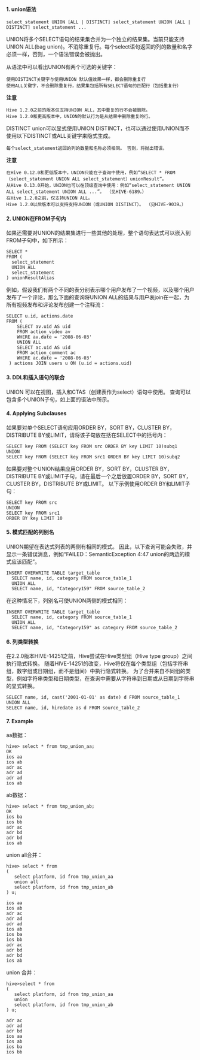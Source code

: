 #### 1. union语法
```
select_statement UNION [ALL | DISTINCT] select_statement UNION [ALL | DISTINCT] select_statement ...
```
UNION将多个SELECT语句的结果集合并为一个独立的结果集。当前只能支持UNION ALL(bag union)。不消除重复行。每个select语句返回的列的数量和名字必须一样，否则，一个语法错误会被抛出。

从语法中可以看出UNION有两个可选的关键字：
```
使用DISTINCT关键字与使用UNION 默认值效果一样，都会删除重复行
使用ALL关键字，不会删除重复行，结果集包括所有SELECT语句的匹配行（包括重复行）
```

**注意**
```
Hive 1.2.0之前的版本仅支持UNION ALL，其中重复的行不会被删除。
Hive 1.2.0和更高版本中，UNION的默认行为是从结果中删除重复的行。 

```

DISTINCT union可以显式使用UNION DISTINCT，也可以通过使用UNION而不使用以下DISTINCT或ALL关键字来隐式生成。


```
每个select_statement返回的列的数量和名称必须相同。 否则，将抛出错误。
```

**注意**
```
在Hive 0.12.0和更低版本中，UNION只能在子查询中使用，例如“SELECT * FROM（select_statement UNION ALL select_statement）unionResult”。
从Hive 0.13.0开始，UNION也可以在顶级查询中使用：例如“select_statement UNION ALL select_statement UNION ALL ...”。 （见HIVE-6189。）
在Hive 1.2.0之前，仅支持UNION ALL。 
Hive 1.2.0以后版本可以支持支持UNION（或UNION DISTINCT）。 （见HIVE-9039。）
```

#### 2. UNION在FROM子句内

如果还需要对UNION的结果集进行一些其他的处理，整个语句表达式可以嵌入到FROM子句中，如下所示：
```
SELECT *
FROM (
  select_statement
  UNION ALL
  select_statement
) unionResultAlias
```
例如，假设我们有两个不同的表分别表示哪个用户发布了一个视频，以及哪个用户发布了一个评论，那么下面的查询将UNION ALL的结果与用户表join在一起，为所有视频发布和评论发布创建一个注释流：
```
SELECT u.id, actions.date
FROM (
    SELECT av.uid AS uid
    FROM action_video av
    WHERE av.date = '2008-06-03'
    UNION ALL
    SELECT ac.uid AS uid
    FROM action_comment ac
    WHERE ac.date = '2008-06-03'
 ) actions JOIN users u ON (u.id = actions.uid)
```
#### 3. DDL和插入语句的联合

UNION 可以在视图，插入和CTAS（创建表作为select）语句中使用。 查询可以包含多个UNION子句，如上面的语法中所示。

#### 4. Applying Subclauses

如果要对单个SELECT语句应用ORDER BY，SORT BY，CLUSTER BY，DISTRIBUTE BY或LIMIT，请将该子句放在括在SELECT中的括号内：
```
SELECT key FROM (SELECT key FROM src ORDER BY key LIMIT 10)subq1
UNION
SELECT key FROM (SELECT key FROM src1 ORDER BY key LIMIT 10)subq2
```
如果要对整个UNION结果应用ORDER BY，SORT BY，CLUSTER BY，DISTRIBUTE BY或LIMIT子句，请在最后一个之后放置ORDER BY，SORT BY，CLUSTER BY，DISTRIBUTE BY或LIMIT。 以下示例使用ORDER BY和LIMIT子句：
```
SELECT key FROM src
UNION
SELECT key FROM src1 
ORDER BY key LIMIT 10
```

#### 5. 模式匹配的列别名
UNION期望在表达式列表的两侧有相同的模式。 因此，以下查询可能会失败，并显示一条错误消息，例如“FAILED：SemanticException 4:47 union的两边的模式应该匹配”。
```
INSERT OVERWRITE TABLE target_table
  SELECT name, id, category FROM source_table_1
  UNION ALL
  SELECT name, id, "Category159" FROM source_table_2
```
在这种情况下，列别名可使UNION两侧的模式相同：

```
INSERT OVERWRITE TABLE target_table
  SELECT name, id, category FROM source_table_1
  UNION ALL
  SELECT name, id, "Category159" as category FROM source_table_2
```
#### 6. 列类型转换

在2.2.0版本HIVE-14251之前，Hive尝试在Hive类型组（Hive type group）之间执行隐式转换。 随着HIVE-14251的改变，Hive将仅在每个类型组（包括字符串组，数字组或日期组，而不是组间）中执行隐式转换。 为了合并来自不同组的类型，例如字符串类型和日期类型，在查询中需要从字符串到日期或从日期到字符串的显式转换。
```
SELECT name, id, cast('2001-01-01' as date) d FROM source_table_1
UNION ALL
SELECT name, id, hiredate as d FROM source_table_2
```
#### 7. Example

aa数据：
```
hive> select * from tmp_union_aa;
OK
ios	aa
ios	ab
adr	ac
adr	ad
adr	ad
ios	ab
```
ab数据：
```
hive> select * from tmp_union_ab;
OK
ios	ba
ios	bb
adr	ac
adr	bd
adr	bd
ios	ab
```
union all合并：
```
hive> select * from
(
   select platform, id from tmp_union_aa
   union all
   select platform, id from tmp_union_ab
) u;

ios	aa
ios	ab
adr	ac
adr	ad
adr	ad
ios	ab
ios	ba
ios	bb
adr	ac
adr	bd
adr	bd
ios	ab

```
union 合并：
```
hive>select * from
(
   select platform, id from tmp_union_aa
   union
   select platform, id from tmp_union_ab
) u;

adr	ac
adr	ad
adr	bd
ios	aa
ios	ab
ios	ba
ios	bb

```
